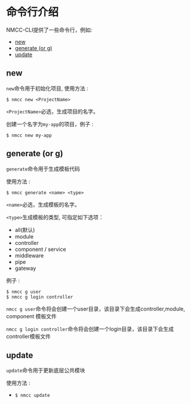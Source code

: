 # 命令行介绍
NMCC-CLI提供了一些命令行，例如:

* [new](#new) 
* [generate (or g)](#generate-or-g)
* [update](#update)

## new
`new`命令用于初始化项目, 使用方法 :
```
$ nmcc new <ProjectName>
```
``<ProjectName>``必选，生成项目的名字。
    
创建一个名字为``my-app``的项目，例子 : 
```
$ nmcc new my-app
```

## generate (or g)
`generate`命令用于生成模板代码

使用方法 :
```
$ nmcc generate <name> <type>
```
``<name>``必选，生成模板的名字。

``<type>``生成模板的类型, 可指定如下选项：
    
   * all(默认)
   * module
   * controller
   * component / service
   * middleware
   * pipe
   * gateway
   
例子 :
```
$ nmcc g user
$ nmcc g login controller
```
`nmcc g user`命令将会创建一个user目录，该目录下会生成controller,module, component 模板文件

`nmcc g login controller`命令将会创建一个login目录，该目录下会生成controller模板文件
## update 
`update`命令用于更新底层公共模块

使用方法 : 
   * `$ nmcc update` 
